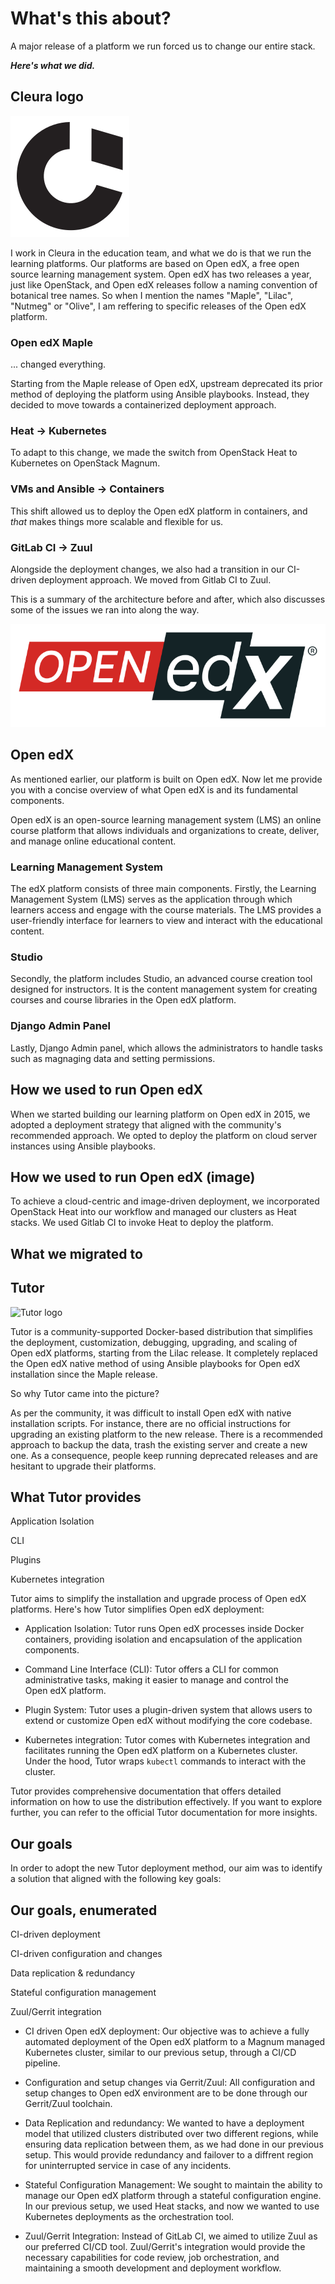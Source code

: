 # What's this about? <!-- .element class="hidden" -->
A major release of a platform we run forced us to change our entire stack.

**_Here's what we did._**


## Cleura logo <!-- .element class="hidden" -->
![Cleura logo](images/cleura-logo.svg)

<!-- Note -->
I work in Cleura in the education team, and what we do is that we run the learning platforms. Our platforms are based on Open edX, a free open source learning management system.
Open edX has two releases a year, just like OpenStack, and Open edX releases follow a naming convention of botanical tree names. So when I mention the names "Maple", "Lilac", "Nutmeg" or "Olive",  I am reffering to specific releases of the Open edX platform.


### Open edX Maple
... changed everything.

<!-- Note -->
Starting from the Maple release of Open edX, upstream deprecated its prior method of deploying the platform using Ansible playbooks. Instead, they decided to move towards a containerized deployment approach.


### Heat → Kubernetes

<!-- Note -->
To adapt to this change, we made the switch from OpenStack Heat to Kubernetes on OpenStack Magnum.


### VMs and Ansible → Containers

<!-- Note -->
This shift allowed us to deploy the Open edX platform in containers, and *that* makes things more scalable and flexible for us.


### GitLab CI → Zuul

<!-- Note -->
Alongside the deployment changes, we also had a transition in our CI-driven deployment approach. We moved from Gitlab CI to Zuul.
 
This is a summary of the architecture before and after, which also discusses some of the issues we ran into along the way.


![Open edX logo](images/open-edx-logo-color.svg)
## Open edX <!-- .element class="hidden" -->

<!-- Note -->
As mentioned earlier, our platform is built on Open edX. Now let me provide you with a concise overview of what Open edX is and its fundamental components.

Open edX is an open-source learning management system (LMS) an online course platform that allows individuals and organizations to create, deliver, and manage online educational content. 	


<!-- .slide: data-background-image="images/lms-screenshot.png" data-background-size="contain" -->
### Learning Management System <!-- .element class="hidden" -->

<!-- Note -->
The edX platform consists of three main components. Firstly, the Learning Management System (LMS) serves as the application through which learners access and engage with the course materials. The LMS provides a user-friendly interface for learners to view and interact with the educational content.


<!-- .slide: data-background-image="images/studio-screenshot.png" data-background-size="contain" -->
### Studio <!-- .element class="hidden" -->

<!-- Note -->
Secondly, the platform includes Studio, an advanced course creation tool designed for instructors. It is the content management system for creating courses and course libraries in the Open edX platform.


<!-- .slide: data-background-image="images/django-admin-screenshot.png" data-background-size="contain" -->
### Django Admin Panel <!-- .element class="hidden" -->

<!-- Note -->
Lastly, Django Admin panel, which allows the administrators to handle tasks such as magnaging data and setting permissions.


## How we used to run Open edX

<!-- Note -->
When we started building our learning platform on Open edX in 2015, we adopted a deployment strategy that aligned with the community's recommended approach.
We opted to deploy the platform on cloud server instances using Ansible playbooks.


<!-- .slide: data-background-image="images/old-method.svg" data-background-size="contain" -->
## How we used to run Open edX (image) <!-- .element class="hidden" -->

<!-- Note -->
To achieve a cloud-centric and image-driven deployment, we incorporated OpenStack Heat into our workflow and managed our clusters as Heat stacks. We used Gitlab CI to invoke Heat to deploy the platform.


## What we migrated to


## Tutor <!-- .element class="hidden" -->
![Tutor logo](https://overhang.io/static/img/tutor-logo.svg)

<!-- Note -->
Tutor is a community-supported Docker-based distribution that simplifies the deployment, customization, debugging, upgrading, and scaling of Open edX platforms, starting from the Lilac release. It completely replaced the Open edX native method of using Ansible playbooks for Open edX installation since the Maple release.

So why Tutor came into the picture?

As per the community, it was difficult to install Open edX with native installation scripts. For instance, there are no official instructions for upgrading an existing platform to the new release. There is a recommended approach to backup the data, trash the existing server and create a new one. As a consequence, people keep running deprecated releases and are hesitant to upgrade their platforms.


## What Tutor provides <!-- .element class="hidden" -->
Application Isolation

CLI

Plugins

Kubernetes integration

<!-- Note -->
Tutor aims to simplify the installation and upgrade process of Open edX platforms. Here's how Tutor simplifies Open edX deployment:

* Application Isolation: Tutor runs Open edX processes inside Docker containers, providing isolation and encapsulation of the application components.

* Command Line Interface (CLI): Tutor offers a CLI for common administrative tasks, making it easier to manage and control the Open edX platform.

* Plugin System: Tutor uses a plugin-driven system that allows users to extend or customize Open edX without modifying the core codebase.

* Kubernetes integration: Tutor comes with Kubernetes integration and facilitates running the Open edX platform on a Kubernetes cluster. Under the hood, Tutor wraps `kubectl` commands to interact with the cluster.

Tutor provides comprehensive documentation that offers detailed information on how to use the distribution effectively. If you want to explore further, you can refer to the official Tutor documentation for more insights.


## Our goals

<!-- Note -->
In order to adopt the new Tutor deployment method, our aim was to identify a solution that aligned with the following key goals:


## Our goals, enumerated <!-- .element class="hidden" -->
CI-driven deployment

CI-driven configuration and changes <!-- .element class="fragment" -->

Data replication & redundancy <!-- .element class="fragment" -->

Stateful configuration management <!-- .element class="fragment" -->

Zuul/Gerrit integration <!-- .element class="fragment" -->

<!-- Note -->
* CI driven Open edX deployment: Our objective was to achieve a fully automated deployment of the Open edX platform to a Magnum managed Kubernetes cluster, similar to our previous setup, through a CI/CD pipeline.

* Configuration and setup changes via Gerrit/Zuul: All configuration and setup changes to Open edX environment are to be done through our Gerrit/Zuul toolchain.

* Data Replication and redundancy: We wanted to have a deployment model that utilized clusters distributed over two different regions, while ensuring data replication between them, as we had done in our previous setup. This would provide redundancy and failover to a diffrent region for uninterrupted service in case of any incidents.

* Stateful Configuration Management: We sought to maintain the ability to manage our Open edX platform through a stateful configuration engine. In our previous setup, we used Heat stacks, and now we wanted to use Kubernetes deployments as the orchestration tool.

* Zuul/Gerrit Integration: Instead of GitLab CI, we aimed to utilize Zuul as our preferred CI/CD tool. Zuul/Gerrit's integration would provide the necessary capabilities for code review, job orchestration, and maintaining a smooth development and deployment workflow.

